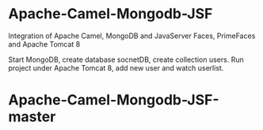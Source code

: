 # Apache-Camel-Mongodb-JSF
Integration of Apache Camel, MongoDB and JavaServer Faces, PrimeFaces  and Apache Tomcat 8

Start MongoDB, create database socnetDB, create collection users.
Run project under Apache Tomcat 8, add new user and watch userlist.
# Apache-Camel-Mongodb-JSF-master
